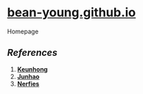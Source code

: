 # [bean-young.github.io](https://bean-young.github.io)
Homepage

## ***References***
1) [**Keunhong**](https://github.com/keunhong/keunhong.github.io)
2) [**Junhao**](https://github.com/huajh/awesome-latex-cv)
3) [**Nerfies**](https://github.com/nerfies/nerfies.github.io)
